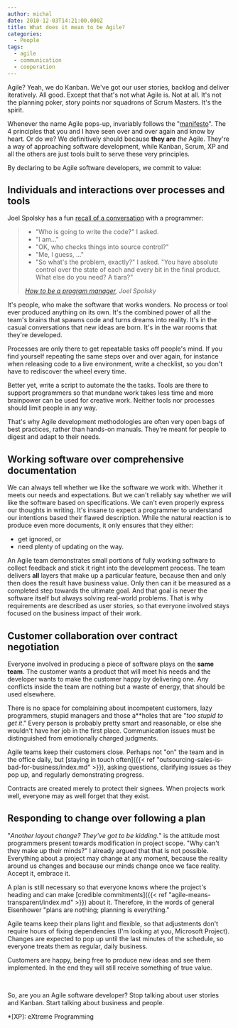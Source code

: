 ```yaml
---
author: michal
date: 2010-12-03T14:21:00.000Z
title: What does it mean to be Agile?
categories:
  - People
tags:
  - agile
  - communication
  - cooperation
---
```


Agile? Yeah, we do Kanban. We've got our user stories, backlog and deliver iteratively. All good. Except that that's not what Agile is. Not at all. It's not the planning poker, story points nor squadrons of Scrum Masters. It's the spirit.

<!--more-->

Whenever the name Agile pops-up, invariably follows the "[manifesto](http://www.agilemanifesto.org/ "The Agile Manifesto")". The 4 principles that you and I have seen over and over again and know by heart. Or do we? We definitively should because __they are__ _the_ Agile. They're a way of approaching software development, while Kanban, Scrum, XP and all the others are just tools built to serve these very principles.

By declaring to be Agile software developers, we commit to value:

## Individuals and interactions over processes and tools

Joel Spolsky has a fun [recall of a conversation](http://www.joelonsoftware.com/items/2009/03/09.html) with a programmer:

> * "Who is going to write the code?" I asked.
> * "I am…"
> * "OK, who checks things into source control?"
> * "Me, I guess, …"
> * "So what's the problem, exactly?" I asked. "You have absolute control over the state of each and every bit in the final product. What else do you need? A tiara?"
>
> <cite>[How to be a program manager](http://www.joelonsoftware.com/items/2009/03/09.html), Joel Spolsky</cite>

It's people, who make the software that works wonders. No process or tool ever produced anything on its own. It's the combined power of all the team's brains that spawns code and turns dreams into reality. It's in the casual conversations that new ideas are born. It's in the war rooms that they're developed.

Processes are only there to get repeatable tasks off people's mind. If you find yourself repeating the same steps over and over again, for instance when releasing code to a live environment, write a checklist, so you don't have to rediscover the wheel every time.

Better yet, write a script to automate the the tasks. Tools are there to support programmers so that mundane work takes less time and more brainpower can be used for creative work. Neither tools nor processes should limit people in any way.

That's why Agile development methodologies are often very open bags of best practices, rather than hands-on manuals. They're meant for people to digest and adapt to their needs.

## Working software over comprehensive documentation

We can always tell whether we like the software we work with. Whether it meets our needs and expectations. But we can't reliably say whether we will like the software based on specifications. We can't even properly express our thoughts in writing. It's insane to expect a programmer to understand our intentions based their flawed description. While the natural reaction is to produce even more documents, it only ensures that they either:

* get ignored, or
* need plenty of updating on the way.

An Agile team demonstrates small portions of fully working software to collect feedback and stick it right into the development process. The team delivers __all__ layers that make up a particular feature, because then and only then does the result have business value. Only then can it be measured as a completed step towards the ultimate goal. And that goal is never the software itself but always solving real-world problems. That is why requirements are described as user stories, so that everyone involved stays focused on the business impact of their work.

## Customer collaboration over contract negotiation

Everyone involved in producing a piece of software plays on the __same team__. The customer wants a product that will meet his needs and the developer wants to make the customer happy by delivering one. Any conflicts inside the team are nothing but a waste of energy, that should be used elsewhere.

There is no space for complaining about incompetent customers, lazy programmers, stupid managers and those a**holes that are "_too stupid to get it_." Every person is probably pretty smart and reasonable, or else she wouldn't have her job in the first place. Communication issues must be distinguished from emotionally charged judgments.

Agile teams keep their customers close. Perhaps not "on" the team and in the office daily, but [staying in touch often]({{< ref "outsourcing-sales-is-bad-for-business/index.md" >}}), asking questions, clarifying issues as they pop up, and regularly demonstrating progress.

Contracts are created merely to protect their signees. When projects work well, everyone may as well forget that they exist.

## Responding to change over following a plan

"_Another layout change? They've got to be kidding._" is the attitude most programmers present towards modification in project scope. "Why can't they make up their minds?" I already argued that that is not possible. Everything about a project may change at any moment, because the reality around us changes and because our minds change once we face reality. Accept it, embrace it.

A plan is still necessary so that everyone knows where the project's heading and can make [credible commitments]({{< ref "agile-means-transparent/index.md" >}}) about it. Therefore, in the words of general Eisenhower "plans are nothing; planning is everything."

Agile teams keep their plans light and flexible, so that adjustments don't require hours of fixing dependencies (I'm looking at you, Microsoft Project). Changes are expected to pop up until the last minutes of the schedule, so everyone treats them as regular, daily business.

Customers are happy, being free to produce new ideas and see them implemented. In the end they will still receive something of true value.

&nbsp;

So, are you an Agile software developer? Stop talking about user stories and Kanban. Start talking about business and people.

*[XP]: eXtreme Programming
